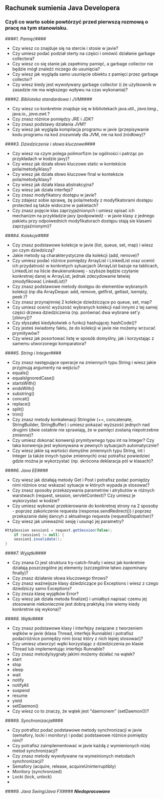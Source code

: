 ## Rachunek sumienia Java Developera ##
### Czyli co warto sobie powtórzyć przed pierwszą rozmową o pracę na tym stanowisku. ###

####*1. Pamięć*####
- Czy wiesz co znajduje się na stercie i stosie w javie? 
- Czy umiesz podać podział sterty na części i omówić działanie garbage collectora? 
- Czy wiesz co się stanie jak zapełnimy pamięć, a garbage collector nie będzie mógł znaleźć niczego do usunięcia?
- Czy wiesz jak wygląda samo usunięcie obiektu z pamięci przez garbage collector?
- Czy wiesz kiedy jest wywoływany garbage collector (i że użytkownik w zasadzie nie ma większego wpływu na czas wykonania)?

####*2. Biblioteka standardowa i JVM*####
- Czy wiesz co konkretnie znajduje się w bibliotekach java.util.*, java.lang.*, java.io.*, java.awt.*?
- Czy znasz różnice pomiędzy JRE i JDK? 
- Czy znasz podstawy działania JVM? 
- Czy wiesz jak wygląda kompilacja programu w javie (przepisywanie kodu programu na kod zrozumiały dla JVM, nie na kod źródłowy)?
 
####*3. Dziedziczenie i słowa kluczowe*####
- Czy wiesz na czym polega polimorfizm (w ogólności i patrząc po przykładach w kodzie javy)?
- Czy wiesz jak działa słowo kluczowe static w kontekście pola/metody/klasy?
- Czy wiesz jak działa słowo kluczowe final w kontekście pola/metody/klasy?
- Czy wiesz jak działa klasa abstrakcyjna?
- Czy wiesz jak działa interfejs?
- Czy znasz modyfikatory dostępu w javie?
- Czy zdajesz sobie sprawę, żę pola/metody z modyfikatorami dostępu protected są także widoczne w pakietach?
- Czy znasz pojęcie klas zaprzyjaźnionych i umiesz opisać ich mechanizm na przykładzie javy (podpowiedź - w javie klasy z jednego pakietu przy odpoiwednich modyfikatorach dostępu stają sie klasami zaprzyjaźnionymi)?

####*4. Kolekcje*####
- Czy znasz podstawowe kolekcje w javie (list, queue, set, map) i wiesz po czym dziedziczą?
- Jakie metody są charakterystyczne dla kolekcji (add, remove)?
- Czy umiesz podać różnice pomiędzy ArrayList i LinkedList oraz ocenić ich przydatność w konkretych sytuacjach (ArrayList bazuje na tablicach, LinkedList na liście dwukierunkowej - szybsze będzie czytanie konkretnej danej w ArrayList, jednak zdecydowanie łatwiej zmodyfikować LinkedList)?
- Czy znasz podstawowe metody dostępu do elementów wybranych kolekcji (np dla ArrayDeque: add, remove, getfirst, getlast, isempty, peek
)?
- Czy znasz przynajmniej 2 kolekcje dziedziczące po queue, set, map?
- Czy umiesz ocenić wyższość wybranych kolekcji nad innymi z tej samej części drzewa dziedziczenia (np. porównać dwa wybrane set'y [zbiory])?
- Czy słyszałeś kiedykolwiek o funkcji hashującej: hashCode()?
- Czy jesteś świadomy faktu, że do kolekcji w javie nie możemy wrzucać prymitywów?
- Czy wiesz jak posortować listę w sposób domyślny, jak i korzystając z samemu utworzonego komparatora?

####*5. String i Integer*####
- Czy znasz następujące operacje na zmiennych typu String i wiesz jakie przyjmują argumenty na wejściu?
 - equals()
 - equalsIgnoredCase()
 - startsWith()
 - endsWith()
 - substring()
 - concat()
 - replace()
 - split()
 - trim()
- Czy znasz metody konkatenacji Stringów (+=, concatenate, StringBuilder, StringBuffer) i umiesz pokazać wyższość jednych nad drugimi (dwie ostatnie nie sprawiają, że w pamięci zostaną niepotrzebne zmienne)?
- Czy umiesz dokonać konwersji prymitywnego typu int na Integer? Czy taka konwersja jest wykonywana w pewnych sytuacjach automatycznie?
- Czy wiesz jakie są wartości domyślne zmiennych typu String, int i Integer (a także innych typów zmiennych) oraz potrafisz powiedzieć gdzie można je wykorzystać (np. skrócona deklaracja pól w klasach)?

####*6. Java EE*####
- Czy wiesz jak działają metody Get i Post i potrafisz podać pomiędzy nimi różnice oraz wskazać sytuacje w których wypada je stosować?
- Czy znasz sposoby przekazywania parametrów i atrybutów w różnych warstwach (request, session, servletContext)? Czy umiesz je wykorzystać w kodzie?
- Czy umiesz wykonać przekierowanie do konkretnej strony na 2 sposoby - poprzez zakończenie requesta (response.sendRedirect()) i poprzez przekazanie dalej dancyh z aktualnego requesta (requestDispatcher)?
- Czy wiesz jak unieważnić sesję i usunąć jej parametry?
```java
HttpSession session1 = request.getSession(false);
    if (session1 != null) {
    session1.invalidate();
}
```

####*7. Wyjątki*####
- Czy znana Ci jest struktura try-catch-finally i wiesz jak konkretnie działają poszczególne jej elementy (szczególnie łatwo zapominany finally)?
- Czy znasz działanie słowa kluczowego throws?
- Czy znasz ważneijsze klasy dziedziczące po Exceptions i wiesz z czego dziedziczy samo Exceptions?
- Czy znsza klasę wyjątków Error?
- Czy wiesz jak działa metoda finalize() i umiałbyś napisać czemu jej stosowanie niekoniecznie jest dobrą praktyką (nie wiemy kiedy konkretnie się wykona)?

####*8. Wątki*####
- Czy znasz podstawowe klasy i interfejsy związane z tworzeniem wątków w javie (klasa Thread, interfejs Runnable) i potrafisz podaćróżnice pomiędzy nimi (oraz który z nich lepiej stosować)? 
- Czy umiesz utworzyć wątki korzystając z dziedziczenia po klasie Thread lub implementując interfejs Runnable?
- Czy znasz metody/sygnały jakimi możemy działać na wątek?
 - start
 - stop
 - sleep
 - wait
 - notify
 - notifyAll
 - suspend
 - resume
 - yield
 - setDaemon()
- Czy wiesz co to znaczy, że wątek jest "daemonem" (setDaemon())?

####*9. Synchronizacja*####
- Czy potrafisz podać podstawowe metody synchronizacji w javie (semafory, locki i monitory) i podać podstawowe różnice pomiędzy nimi?
- Czy potrafisz zaimplementować w javie każdą z wymienionych niżej metod synchronizacji?
- Czy znasz metody wywoływane na wymeinionych metodach synchronizacji?
 - Semafory (acquire, release, acquireUninterruptibly)
 - Monitory (synchronized)
 - Locki (lock, unlock)
 - 
####*9. Java Swing/Java FX*####
*****Niedopracowane*****
